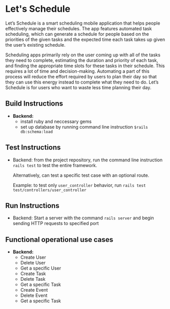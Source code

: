 # Let's Schedule
Let’s Schedule is a smart scheduling mobile application that helps people effectively manage their schedules. The app features automated task scheduling, which can generate a schedule for people based on the priorities of the given tasks and the expected time each task takes up given the user’s existing schedule.

Scheduling apps primarily rely on the user coming up with all of the tasks they need to complete, estimating the duration and priority of each task, and finding the appropriate time slots for these tasks in their schedule. This requires a lot of time and decision-making. Automating a part of this process will reduce the effort required by users to plan their day so that they can use this energy instead to complete what they need to do. Let’s Schedule is for users who want to waste less time planning their day.

## Build Instructions

- **Backend:**
    - install ruby and neccessary gems
    - set up database by running command line instruction `$rails db:schema:load`

## Test Instructions
- Backend: from the project repository, run the command line instruction `rails
  test` to test the entire framework. 

  Alternatively, can test a specific test case with an optional route.

  Example: to test only `user_controller` behavior, run `rails test
  test/controllers/user_controller`

## Run Instructions

- Backend: Start a server with the command `rails server` and begin sending HTTP
  requests to specified port

## Functional operational use cases
- **Backend:**
    - Create User
    - Delete User
    - Get a specific User
    - Create Task
    - Delete Task
    - Get a specific Task
    - Create Event
    - Delete Event
    - Get a specific Task

